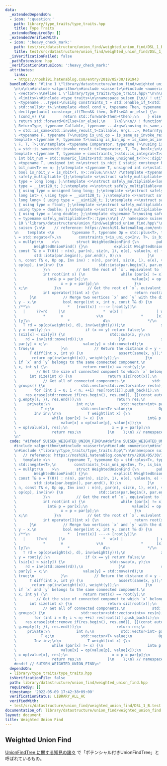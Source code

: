 ```yaml
---
data:
  _extendedDependsOn:
  - icon: ':question:'
    path: library/type_traits/type_traits.hpp
    title: Type Traits
  _extendedRequiredBy: []
  _extendedVerifiedWith:
  - icon: ':heavy_check_mark:'
    path: test/src/datastructure/union_find/weighted_union_find/DSL_1_B.test.cpp
    title: test/src/datastructure/union_find/weighted_union_find/DSL_1_B.test.cpp
  _isVerificationFailed: false
  _pathExtension: hpp
  _verificationStatusIcon: ':heavy_check_mark:'
  attributes:
    links:
    - https://noshi91.hatenablog.com/entry/2018/05/30/191943
  bundledCode: "#line 1 \"library/datastructure/union_find/weighted_union_find.hpp\"\
    \n\n\n\n#include <algorithm>\n#include <cassert>\n#include <numeric>\n#include\
    \ <vector>\n\n#line 1 \"library/type_traits/type_traits.hpp\"\n\n\n\n#include\
    \ <limits>\n#include <type_traits>\n\nnamespace suisen {\n// ! utility\ntemplate\
    \ <typename ...Types>\nusing constraints_t = std::enable_if_t<std::conjunction_v<Types...>,\
    \ std::nullptr_t>;\ntemplate <bool cond_v, typename Then, typename OrElse>\nconstexpr\
    \ decltype(auto) constexpr_if(Then&& then, OrElse&& or_else) {\n    if constexpr\
    \ (cond_v) {\n        return std::forward<Then>(then);\n    } else {\n       \
    \ return std::forward<OrElse>(or_else);\n    }\n}\n\n// ! function\ntemplate <typename\
    \ ReturnType, typename Callable, typename ...Args>\nusing is_same_as_invoke_result\
    \ = std::is_same<std::invoke_result_t<Callable, Args...>, ReturnType>;\ntemplate\
    \ <typename F, typename T>\nusing is_uni_op = is_same_as_invoke_result<T, F, T>;\n\
    template <typename F, typename T>\nusing is_bin_op = is_same_as_invoke_result<T,\
    \ F, T, T>;\n\ntemplate <typename Comparator, typename T>\nusing is_comparator\
    \ = std::is_same<std::invoke_result_t<Comparator, T, T>, bool>;\n\n// ! integral\n\
    template <typename T, typename = constraints_t<std::is_integral<T>>>\nconstexpr\
    \ int bit_num = std::numeric_limits<std::make_unsigned_t<T>>::digits;\ntemplate\
    \ <typename T, unsigned int n>\nstruct is_nbit { static constexpr bool value =\
    \ bit_num<T> == n; };\ntemplate <typename T, unsigned int n>\nstatic constexpr\
    \ bool is_nbit_v = is_nbit<T, n>::value;\n\n// ?\ntemplate <typename T>\nstruct\
    \ safely_multipliable {};\ntemplate <>\nstruct safely_multipliable<int> { using\
    \ type = long long; };\ntemplate <>\nstruct safely_multipliable<long long> { using\
    \ type = __int128_t; };\ntemplate <>\nstruct safely_multipliable<unsigned int>\
    \ { using type = unsigned long long; };\ntemplate <>\nstruct safely_multipliable<unsigned\
    \ long int> { using type = __uint128_t; };\ntemplate <>\nstruct safely_multipliable<unsigned\
    \ long long> { using type = __uint128_t; };\ntemplate <>\nstruct safely_multipliable<float>\
    \ { using type = float; };\ntemplate <>\nstruct safely_multipliable<double> {\
    \ using type = double; };\ntemplate <>\nstruct safely_multipliable<long double>\
    \ { using type = long double; };\ntemplate <typename T>\nusing safely_multipliable_t\
    \ = typename safely_multipliable<T>::type;\n\n} // namespace suisen\n\n\n#line\
    \ 10 \"library/datastructure/union_find/weighted_union_find.hpp\"\n\nnamespace\
    \ suisen {\n\n    // reference: https://noshi91.hatenablog.com/entry/2018/05/30/191943\n\
    \n    template <\n        typename T, typename Op = std::plus<T>, typename Inv\
    \ = std::negate<T>,\n        constraints_t<is_uni_op<Inv, T>, is_bin_op<Op, T>>\
    \ = nullptr\n    >\n        struct WeightedUnionFind {\n        public:\n    \
    \        WeightedUnionFind() {}\n            explicit WeightedUnionFind(int n,\
    \ const T& e = T(0)) : n(n), par(n), siz(n, 1), e(e), value(n, e) {\n        \
    \        std::iota(par.begin(), par.end(), 0);\n            }\n            WeightedUnionFind(int\
    \ n, const T& e, Op op, Inv inv) : n(n), par(n), siz(n, 1), e(e), value(n, e),\
    \ op(op), inv(inv) {\n                std::iota(par.begin(), par.end(), 0);\n\
    \            }\n            // Get the root of `x`. equivalent to `operator[](x)`\n\
    \            int root(int x) {\n                while (par[x] != x) {\n      \
    \              int& p = par[x];\n                    value[x] = op(value[p], value[x]);\n\
    \                    x = p = par[p];\n                }\n                return\
    \ x;\n            }\n            // Get the root of `x`. euivalent to `root(x)`\n\
    \            int operator[](int x) {\n                return root(x);\n      \
    \      }\n            // Merge two vertices `x` and `y` with the distance d =\
    \ y - x.\n            bool merge(int x, int y, const T& d) {\n               \
    \ /**\n                 *   [root(x)] ----> [root(y)]\n                 *    \
    \   |     ??=rd     |\n                 *  w(x) |               | w(y)\n     \
    \            *       v               v\n                 *      [x] ---------->\
    \ [y]\n                 *               d\n                 */\n             \
    \   T rd = op(op(weight(x), d), inv(weight(y)));\n                x = root(x),\
    \ y = root(y);\n                if (x == y) return false;\n                if\
    \ (siz[x] < siz[y]) {\n                    std::swap(x, y);\n                \
    \    rd = inv(std::move(rd));\n                }\n                siz[x] += siz[y],\
    \ par[y] = x;\n                value[y] = std::move(rd);\n                return\
    \ true;\n            }\n            // Return the distance d = y - x.\n      \
    \      T diff(int x, int y) {\n                assert(same(x, y));\n         \
    \       return op(inv(weight(x)), weight(y));\n            }\n            // Check\
    \ if `x` and `y` belongs to the same connected component.\n            bool same(int\
    \ x, int y) {\n                return root(x) == root(y);\n            }\n   \
    \         // Get the size of connected componet to which `x` belongs.\n      \
    \      int size(int x) {\n                return siz[root(x)];\n            }\n\
    \            // Get all of connected components.\n            std::vector<std::vector<int>>\
    \ groups() {\n                std::vector<std::vector<int>> res(n);\n        \
    \        for (int i = 0; i < n; ++i) res[root(i)].push_back(i);\n            \
    \    res.erase(std::remove_if(res.begin(), res.end(), [](const auto& g) { return\
    \ g.empty(); }), res.end());\n                return res;\n            }\n   \
    \     private:\n            int n;\n            std::vector<int> par, siz;\n \
    \           T e;\n            std::vector<T> value;\n            Op op;\n    \
    \        Inv inv;\n\n            T weight(int x) {\n                T res = e;\n\
    \                while (par[x] != x) {\n                    int& p = par[x];\n\
    \                    value[x] = op(value[p], value[x]);\n                    res\
    \ = op(value[x], res);\n                    x = p = par[p];\n                }\n\
    \                return res;\n            }\n    };\n} // namespace suisen\n\n\
    \n"
  code: "#ifndef SUISEN_WEIGHTED_UNION_FIND\n#define SUISEN_WEIGHTED_UNION_FIND\n\n\
    #include <algorithm>\n#include <cassert>\n#include <numeric>\n#include <vector>\n\
    \n#include \"library/type_traits/type_traits.hpp\"\n\nnamespace suisen {\n\n \
    \   // reference: https://noshi91.hatenablog.com/entry/2018/05/30/191943\n\n \
    \   template <\n        typename T, typename Op = std::plus<T>, typename Inv =\
    \ std::negate<T>,\n        constraints_t<is_uni_op<Inv, T>, is_bin_op<Op, T>>\
    \ = nullptr\n    >\n        struct WeightedUnionFind {\n        public:\n    \
    \        WeightedUnionFind() {}\n            explicit WeightedUnionFind(int n,\
    \ const T& e = T(0)) : n(n), par(n), siz(n, 1), e(e), value(n, e) {\n        \
    \        std::iota(par.begin(), par.end(), 0);\n            }\n            WeightedUnionFind(int\
    \ n, const T& e, Op op, Inv inv) : n(n), par(n), siz(n, 1), e(e), value(n, e),\
    \ op(op), inv(inv) {\n                std::iota(par.begin(), par.end(), 0);\n\
    \            }\n            // Get the root of `x`. equivalent to `operator[](x)`\n\
    \            int root(int x) {\n                while (par[x] != x) {\n      \
    \              int& p = par[x];\n                    value[x] = op(value[p], value[x]);\n\
    \                    x = p = par[p];\n                }\n                return\
    \ x;\n            }\n            // Get the root of `x`. euivalent to `root(x)`\n\
    \            int operator[](int x) {\n                return root(x);\n      \
    \      }\n            // Merge two vertices `x` and `y` with the distance d =\
    \ y - x.\n            bool merge(int x, int y, const T& d) {\n               \
    \ /**\n                 *   [root(x)] ----> [root(y)]\n                 *    \
    \   |     ??=rd     |\n                 *  w(x) |               | w(y)\n     \
    \            *       v               v\n                 *      [x] ---------->\
    \ [y]\n                 *               d\n                 */\n             \
    \   T rd = op(op(weight(x), d), inv(weight(y)));\n                x = root(x),\
    \ y = root(y);\n                if (x == y) return false;\n                if\
    \ (siz[x] < siz[y]) {\n                    std::swap(x, y);\n                \
    \    rd = inv(std::move(rd));\n                }\n                siz[x] += siz[y],\
    \ par[y] = x;\n                value[y] = std::move(rd);\n                return\
    \ true;\n            }\n            // Return the distance d = y - x.\n      \
    \      T diff(int x, int y) {\n                assert(same(x, y));\n         \
    \       return op(inv(weight(x)), weight(y));\n            }\n            // Check\
    \ if `x` and `y` belongs to the same connected component.\n            bool same(int\
    \ x, int y) {\n                return root(x) == root(y);\n            }\n   \
    \         // Get the size of connected componet to which `x` belongs.\n      \
    \      int size(int x) {\n                return siz[root(x)];\n            }\n\
    \            // Get all of connected components.\n            std::vector<std::vector<int>>\
    \ groups() {\n                std::vector<std::vector<int>> res(n);\n        \
    \        for (int i = 0; i < n; ++i) res[root(i)].push_back(i);\n            \
    \    res.erase(std::remove_if(res.begin(), res.end(), [](const auto& g) { return\
    \ g.empty(); }), res.end());\n                return res;\n            }\n   \
    \     private:\n            int n;\n            std::vector<int> par, siz;\n \
    \           T e;\n            std::vector<T> value;\n            Op op;\n    \
    \        Inv inv;\n\n            T weight(int x) {\n                T res = e;\n\
    \                while (par[x] != x) {\n                    int& p = par[x];\n\
    \                    value[x] = op(value[p], value[x]);\n                    res\
    \ = op(value[x], res);\n                    x = p = par[p];\n                }\n\
    \                return res;\n            }\n    };\n} // namespace suisen\n\n\
    #endif // SUISEN_WEIGHTED_UNION_FIND\n"
  dependsOn:
  - library/type_traits/type_traits.hpp
  isVerificationFile: false
  path: library/datastructure/union_find/weighted_union_find.hpp
  requiredBy: []
  timestamp: '2022-05-09 17:42:38+09:00'
  verificationStatus: LIBRARY_ALL_AC
  verifiedWith:
  - test/src/datastructure/union_find/weighted_union_find/DSL_1_B.test.cpp
documentation_of: library/datastructure/union_find/weighted_union_find.hpp
layout: document
title: Weighted Union Find
---
```

## Weighted Union Find

[UnionFindTree に関する知見の諸々](https://noshi91.hatenablog.com/entry/2018/05/30/191943) で「ポテンシャル付きUnionFindTree」と呼ばれているもの。
